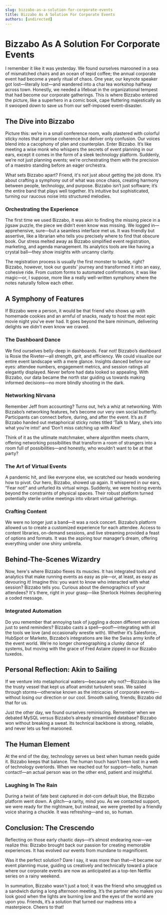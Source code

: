 ```yaml
---
slug: bizzabo-as-a-solution-for-corporate-events
title: Bizzabo As A Solution For Corporate Events
authors: [undirected]
---
```



# Bizzabo As A Solution For Corporate Events

I remember it like it was yesterday. We found ourselves marooned in a sea of mismatched chairs and an ocean of tepid coffee; the annual corporate event had become a yearly ritual of chaos. One year, our keynote speaker got lost—literally lost—and wandered into a chai tea workshop halfway across town. Honestly, we needed a lifeboat in the organizational tempest that had become our corporate gatherings. This is where Bizzabo entered the picture, like a superhero in a comic book, cape fluttering majestically as it swooped down to save us from our self-imposed event-disaster.

## The Dive into Bizzabo 

Picture this: we’re in a small conference room, walls plastered with colorful sticky notes that promise coherence but deliver only confusion. Our voices blend into a cacophony of plan and counterplan. Enter Bizzabo. It’s like meeting a wise monk who whispers the secrets of event planning in our ears, except it comes in the form of a sleek technology platform. Suddenly, we’re not just planning events; we’re orchestrating them with the precision of a maestro standing before an eager orchestra.

What sets Bizzabo apart? Friend, it's not just about getting the job done. It’s about crafting a symphony out of what was once chaos, creating harmony between people, technology, and purpose. Bizzabo isn’t just software; it’s the entire band that plays well together. It’s intuitive but sophisticated, turning our raucous noise into structured melodies.

### Orchestrating the Experience

The first time we used Bizzabo, it was akin to finding the missing piece in a jigsaw puzzle, the piece we didn’t even know was missing. We logged in—apprehensive, sure—but a seamless interface met us. It was friendly but assertive, like a librarian who tells you precisely where to find that obscure book. Our stress melted away as Bizzabo simplified event registration, marketing, and agenda management. Its analytics tools are like having a crystal ball—they show insights with uncanny clarity.

The registration process is usually the first monster to tackle, right? Bizzabo, however, took our guests' journey and transformed it into an easy, cohesive ride. From custom forms to automated confirmations, it was like magic—or, I suppose, more like a really well-written symphony where the notes naturally follow each other.

## A Symphony of Features 

If Bizzabo were a person, it would be that friend who shows up with homemade cookies and an armful of snacks, ready to host the most epic movie night you've ever had. It goes beyond the bare minimum, delivering delights we didn't even know we craved.

### The Dashboard Dance

We find ourselves belly-deep in dashboards. Fear not! Bizzabo’s dashboard is Rosie the Riveter—all strength, grit, and efficiency. We could visualize our entire event landscape with a mere glance. Insights danced before our eyes: attendee numbers, engagement metrics, and session ratings all elegantly displayed. Never before had data looked so appealing. With Bizzabo, our data became the north star guiding us towards making informed decisions—no more blindly shooting in the dark.

### Networking Nirvana

Remember Jeff from accounting? Turns out, he’s a whiz at networking. With Bizzabo’s networking features, he’s become our very own social butterfly. Participants can connect before, during, and after the event. It’s as if Bizzabo handed out metaphorical sticky notes titled ‘Talk to Mary, she’s into what you’re into!’ and ‘Don’t miss catching up with Alex!’

Think of it as the ultimate matchmaker, where algorithm meets charm, offering networking possibilities that transform a room of strangers into a room full of possibilities—and honestly, who wouldn’t want to be at that party?

### The Art of Virtual Events

A pandemic hit, and like everyone else, we scratched our heads wondering how to pivot. Our hero, Bizzabo, showed up again. It whispered in our ears, “Fear not!” and unfurled its virtual wings. Suddenly, we were hosting events beyond the constraints of physical spaces. Their robust platform turned potentially sterile online meetings into vibrant virtual gatherings.

### Crafting Content 

We were no longer just a band—it was a rock concert. Bizzabo’s platform allowed us to create a customized experience for each attendee. Access to content libraries, on-demand sessions, and live streaming provided a feast of options and formats. It was the aspiring tour manager’s dream, offering everything under one shiny umbrella.

## Behind-The-Scenes Wizardry

Now, here's where Bizzabo flexes its muscles. It has integrated tools and analytics that make running events as easy as pie—or, at least, as easy as devouring it! Imagine this: you want to know who interacted with what session? Bizzabo tells you. Curious about the demographics of your attendees? It's there, right in your grasp—like Sherlock Holmes deciphering a coded message.

### Integrated Automation

Do you remember that annoying task of juggling a dozen different services just to send reminders? Bizzabo casts a spell—poof!—integrating with all the tools we love (and occasionally wrestle with). Whether it’s Salesforce, HubSpot or Marketo, Bizzabo’s integrations are like the Swiss army knife of the event world. We’re no longer choreographing a clunky dance of systems, but moving with the grace of Fred Astaire zipped in our Bizzabo tuxedos. 

## Personal Reflection: Akin to Sailing

If we venture into metaphorical waters—because why not?—Bizzabo is like the trusty vessel that kept us afloat amidst turbulent seas. We sailed through storms—otherwise known as the intricacies of corporate events—without losing our direction or our cool. Smooth sailing, friends; Bizzabo did that for us.

Just the other day, we found ourselves reminiscing. Remember when we debated MySQL versus Bizzabo’s already streamlined database? Bizzabo won without breaking a sweat. Its technical backbone is strong, reliable, and never lets us feel marooned.

## The Human Element

At the end of the day, technology serves us best when human needs guide it. Bizzabo keeps that balance. The human touch hasn’t been lost in a web of technology overlords. When we reached out for support—hello, human contact!—an actual person was on the other end, patient and insightful.

### Laughing In The Rain

During a twist of fate best captured in dot-com default blue, the Bizzabo platform went down. A glitch—a rarity, mind you. As we contacted support, we were ready for the nightmare, but instead, we were greeted by a friendly voice sharing a chuckle. It was refreshing—and so, so human.

## Conclusion: The Crescendo 

Reflecting on those early chaotic days—it’s almost endearing now—we realize this: Bizzabo brought back our passion for creating memorable experiences. It has evolved our events from mundane to magnificent. 

Was it the perfect solution? Dare I say, it was more than that—it became our event planning muse, guiding us creatively and technically toward a place where our corporate events are now as anticipated as a top-ten Netflix series on a rainy weekend.

In summation, Bizzabo wasn't just a tool; it was the friend who smuggled us a sandwich during a long afternoon meeting. It’s the partner who makes you look good when the lights are burning low and the eyes of the world are upon you. Friends, it’s a solution that turned our madness into a masterpiece. Cheers to that!